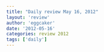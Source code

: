 ```yaml
---
title: "Daily review May 16, 2012" 
layout: 'review'
author: 'eggcaker'
date: '2012-05-16'
categories: review 2012
tags: ['daily']
---
```



